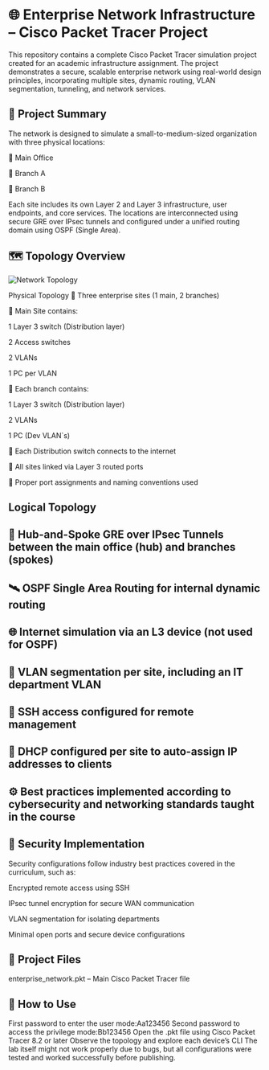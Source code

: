 # 🌐 Enterprise Network Infrastructure – Cisco Packet Tracer Project
This repository contains a complete Cisco Packet Tracer simulation project created for an academic infrastructure assignment. The project demonstrates a secure, scalable enterprise network using real-world design principles, incorporating multiple sites, dynamic routing, VLAN segmentation, tunneling, and network services.

## 🧰 Project Summary
The network is designed to simulate a small-to-medium-sized organization with three physical locations:

🏢 Main Office

🏢 Branch A

🏢 Branch B

Each site includes its own Layer 2 and Layer 3 infrastructure, user endpoints, and core services. The locations are interconnected using secure GRE over IPsec tunnels and configured under a unified routing domain using OSPF (Single Area).

## 🗺️ Topology Overview

![Network Topology](topology.png)

Physical Topology
🔹 Three enterprise sites (1 main, 2 branches)

🔹 Main Site contains:

1 Layer 3 switch (Distribution layer)

2 Access switches

2 VLANs 

1 PC per VLAN

🔹 Each branch contains:

1 Layer 3 switch (Distribution layer)

2 VLANs 

1 PC (Dev VLAN`s)

🔹 Each Distribution switch connects to the internet

🔹 All sites linked via Layer 3 routed ports

🔹 Proper port assignments and naming conventions used

## Logical Topology
## 🔐 Hub-and-Spoke GRE over IPsec Tunnels between the main office (hub) and branches (spokes)

## 🛰️ OSPF Single Area Routing for internal dynamic routing

## 🌐 Internet simulation via an L3 device (not used for OSPF)

## 🧩 VLAN segmentation per site, including an IT department VLAN

## 🔐 SSH access configured for remote management

## 🧠 DHCP configured per site to auto-assign IP addresses to clients

## ⚙️ Best practices implemented according to cybersecurity and networking standards taught in the course

## 🔐 Security Implementation
Security configurations follow industry best practices covered in the curriculum, such as:

Encrypted remote access using SSH

IPsec tunnel encryption for secure WAN communication

VLAN segmentation for isolating departments

Minimal open ports and secure device configurations

## 📂 Project Files
enterprise_network.pkt – Main Cisco Packet Tracer file

## 🔧 How to Use
First password to enter the user mode:Aa123456
Second password to access the privilege mode:Bb123456
Open the .pkt file using Cisco Packet Tracer 8.2 or later
Observe the topology and explore each device’s CLI
The lab itself might not work properly due to bugs, but all configurations were tested and worked successfully before publishing.

